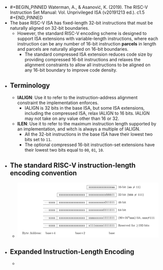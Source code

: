 - #+BEGIN_PINNED
  Waterman, A., & Asanović, K. (2019). The RISC-V Instruction Set Manual: Vol. Unprivileged ISA (v20191213 ed.). c1.5
  #+END_PINNED
- The base RISC-V ISA has fixed-length 32-bit instructions that must be naturally aligned on 32-bit boundaries.
	- However, the standard RISC-V encoding scheme is designed to support ISA extensions with variable-length instructions, where each instruction can be any number of 16-bit instruction **parcels** in length and parcels are naturally aligned on 16-bit boundaries.
		- The standard compressed ISA extension reduces code size by providing compressed 16-bit instructions and relaxes the alignment constraints to allow all instructions to be aligned on any 16-bit boundary to improve code density.
- ## Terminology
	- **IALIGN**: Use it to refer to the instruction-address alignment constraint the implementation enforces.
		- IALIGN is 32 bits in the base ISA, but some ISA extensions, including the compressed ISA, relax IALIGN to 16 bits. IALIGN may not take on any value other than 16 or 32.
	- **ILEN**: Use it to refer to the maximum instruction length supported by an implementation, and witch is always a multiple of IALIGN.
		- All the 32-bit instructions in the base ISA have their lowest two bits set to `11`.
		- The optional compressed 16-bit instruction-set extensions have their lowest two bits equal to `00`, `01`, `10`.
- ## The standard RISC-V instruction-length encoding convention
	- ![image.png](../assets/image_1669626312075_0.png)
- ## Expanded Instruction-Length Encoding
	-